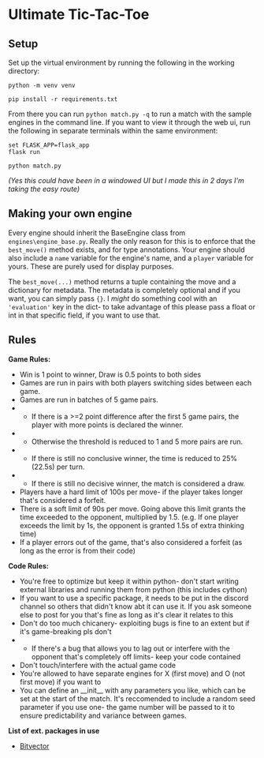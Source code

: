 # Ultimate Tic-Tac-Toe
## Setup
Set up the virtual environment by running the following in the working directory:

`python -m venv venv`

`pip install -r requirements.txt`

From there you can run `python match.py -q` to run a match with the sample engines in the command line.
If you want to view it through the web ui, run the following in separate terminals within the same environment:
```
set FLASK_APP=flask_app
flask run
```
```
python match.py
```
_(Yes this could have been in a windowed UI but I made this in 2 days I'm taking the easy route)_

## Making your own engine
Every engine should inherit the BaseEngine class from `engines\engine_base.py`. Really the only reason for this is to enforce that the `best_move()` method exists, and for type annotations. Your engine should also include a `name` variable for the engine's name, and a `player` variable for yours. These are purely used for display purposes.

The `best_move(...)` method returns a tuple containing the move and a dictionary for metadata. The metadata is completely optional and if you want, you can simply pass `{}`. I _might_ do something cool with an `'evaluation'` key in the dict- to take advantage of this please pass a float or int in that specific field, if you want to use that.

## Rules
**Game Rules:**
- Win is 1 point to winner, Draw is 0.5 points to both sides
- Games are run in pairs with both players switching sides between each game.
- Games are run in batches of 5 game pairs. 
- - If there is a >=2 point difference after the first 5 game pairs, the player with more points is declared the winner. 
- - Otherwise the threshold is reduced to 1 and 5 more pairs are run. 
- - If there is still no conclusive winner, the time is reduced to 25% (22.5s) per turn. 
- - If there is still no decisive winner, the match is considered a draw.
- Players have a hard limit of 100s per move- if the player takes longer that's considered a forfeit.
- There is a soft limit of 90s per move. Going above this limit grants the time exceeded to the opponent, multiplied by 1.5. (e.g. If one player exceeds the limit by 1s, the opponent is granted 1.5s of extra thinking time)
- If a player errors out of the game, that's also considered a forfeit (as long as the error is from their code)

**Code Rules:**
- You're free to optimize but keep it within python- don't start writing external libraries and running them from python (this includes cython)
- If you want to use a specific package, it needs to be put in the discord channel so others that didn't know abt it can use it. If you ask someone else to post for you that's fine as long as it's clear it relates to this
- Don't do too much chicanery- exploiting bugs is fine to an extent but if it's game-breaking pls don't
- - If there's a bug that allows you to lag out or interfere with the opponent that's completely off limits- keep your code contained
- Don't touch/interfere with the actual game code
- You're allowed to have separate engines for X (first move) and O (not first move) if you want to
- You can define an \_\_init__ with any parameters you like, which can be set at the start of the match. It's reccomended to include a random seed parameter if you use one- the game number will be passed to it to ensure predictability and variance between games.


**List of ext. packages in use**
- [Bitvector](https://pypi.org/project/BitVector/)

